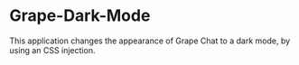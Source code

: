 # Grape-Dark-Mode
This application changes the appearance of Grape Chat to a dark mode, by using an CSS injection.
